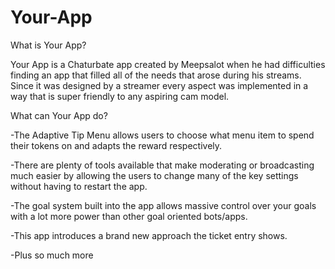 # Your-App

What is Your App?

Your App is a Chaturbate app created by Meepsalot when he had difficulties finding an app that filled all of the needs that arose during his streams. 
Since it was designed by a streamer every aspect was implemented in a way that is super friendly to any aspiring cam model.

What can Your App do?

-The Adaptive Tip Menu allows users to choose what menu item to spend their tokens on and adapts the reward respectively.

-There are plenty of tools available that make moderating or broadcasting much easier by allowing the users to change many of the key settings without having to restart the app.

-The goal system built into the app allows massive control over your goals with a lot more power than  other goal oriented bots/apps.

-This app introduces a brand new approach the ticket entry shows.

-Plus so much more

